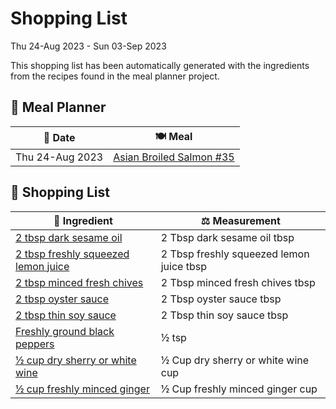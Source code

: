 # Shopping List

Thu 24-Aug 2023 - Sun 03-Sep 2023

This shopping list has been automatically generated with the ingredients from the recipes found in the meal planner project.

## 📅 Meal Planner

|📅 Date| 🍽️ Meal|
|----|----|
|Thu 24-Aug 2023|[Asian Broiled Salmon #35](https://github.com/bryanbr23/Recipes/issues/35)|

## 🛒 Shopping List

| 🍌 Ingredient| ⚖️ Measurement|
|----------|-----------|
|[2 tbsp dark sesame oil](https://www.sainsburys.co.uk/gol-ui/SearchResults/2%20tbsp%20dark%20sesame%20oil)|2 Tbsp dark sesame oil tbsp|
|[2 tbsp freshly squeezed lemon juice](https://www.sainsburys.co.uk/gol-ui/SearchResults/2%20tbsp%20freshly%20squeezed%20lemon%20juice)|2 Tbsp freshly squeezed lemon juice tbsp|
|[2 tbsp minced fresh chives](https://www.sainsburys.co.uk/gol-ui/SearchResults/2%20tbsp%20minced%20fresh%20chives)|2 Tbsp minced fresh chives tbsp|
|[2 tbsp oyster sauce](https://www.sainsburys.co.uk/gol-ui/SearchResults/2%20tbsp%20oyster%20sauce)|2 Tbsp oyster sauce tbsp|
|[2 tbsp thin soy sauce](https://www.sainsburys.co.uk/gol-ui/SearchResults/2%20tbsp%20thin%20soy%20sauce)|2 Tbsp thin soy sauce tbsp|
|[Freshly ground black peppers](https://www.sainsburys.co.uk/gol-ui/SearchResults/Freshly%20ground%20black%20peppers)|½ tsp|
|[½ cup dry sherry or white wine](https://www.sainsburys.co.uk/gol-ui/SearchResults/½%20cup%20dry%20sherry%20or%20white%20wine)|½ Cup dry sherry or white wine cup|
|[½ cup freshly minced ginger](https://www.sainsburys.co.uk/gol-ui/SearchResults/½%20cup%20freshly%20minced%20ginger)|½ Cup freshly minced ginger cup|
